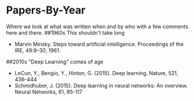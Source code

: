 # Papers-By-Year

Where we look at what was written when and by who with a few comments here and there.
##1960s
This shouldn't take long

* Marvin Minsky. Steps toward artificial intelligence. Proceedings of the IRE, 49:8–30, 1961.

##2010s
"Deep Learning" comes of age

* LeCun, Y., Bengio, Y., Hinton, G. (2015). Deep learning. Nature, 521, 436-444
* Schmidhuber, J. (2015). Deep learning in neural networks: An overview. Neural Networks, 61, 85-117
